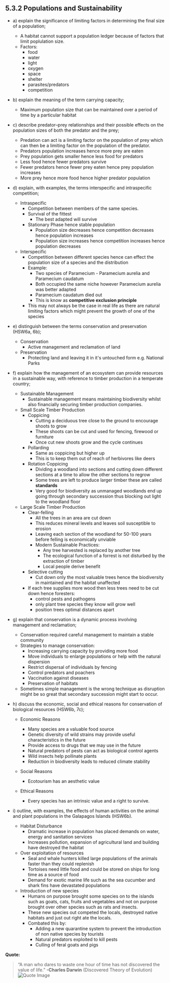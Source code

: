 5.3.2 Populations and Sustainability
---

* a) explain the significance of limiting factors in determining the final size of a population;
	* A habitat cannot support a population ledger because of factors that limit poplulation size.
	* Factors:
		* food
		* water
		* light
		* oxygen
		* space
		* shelter
		* parasites/predators
		* competition

* b) explain the meaning of the term carrying capacity;
	* Maximum population size that can be maintained over a period of time by a particular habitat

* c) describe predator–prey relationships and their possible effects on the population sizes of both the predator and the prey;
	* Predation can act is a limiting factor on the population of prey which can then be a limiting factor on the population of the predator. 
	* Predators population increases hence more prey are eaten
	* Prey population gets smaller hence less food for predators
	* Less food hence fewer predators survive
	* Fewer predators hence fewer prey eaten hence prey population increases
	* More prey hence more food hence higher predator population 

* d) explain, with examples, the terms interspecific and intraspecific competition;
	* Intraspecific
		* Competition between members of the same species.
		* Survival of the fittest
			* The best adapted will survive
		* Stationary Phase hence stable population
			* Population size decreases hence competition decreases hence population increases
			* Population size increases hence competition increases hence population decreases
	* Interspecific
		* Competition between different species hence can effect the population size of a species and the distribution
		* Example:
			* Two species of Paramecium - Paramecium aurelia and Paramecium caudatum
			* Both occupied the same niche however Paramecium aurelia was better adapted
			* Paramecium caudatum died out
			* This is know as **competitive exclusion principle**
		* This may not always be the case in real life as there are natural limiting factors which might prevent the growth of one of the species
		

* e) distinguish between the terms conservation and preservation (HSW6a, 6b);
	* Conservation
		* Active management and reclamation of land
	* Preservation 
 		* Protecting land and leaving it in it's untouched form e.g. National Parks

* f) explain how the management of an ecosystem can provide resources in a sustainable way, with reference to timber production in a temperate country;
	* Sustainable Management
		* Sustainable management means maintaining biodiversity whilst also financially securing timber production companies. 
	* Small Scale Timber Production
		* Coppicing
			* Cutting a deciduous tree close to the ground to encourage shoots to grow
			* These shoots can be cut and used for fencing, firewood or furniture
			* Once cut new shoots grow and the cycle continues
		* Pollarding
			* Same as coppicing but higher up
			* This is to keep them out of reach of herbivores like deers
		* Rotation Coppicing
			* Dividing a woodland into sections and cutting down different sections at a time to allow the other sections to regrow
			* Some trees are left to produce larger timber these are called **standards**
			* Very good for biodiversity as unmanaged woodlands end up going through secondary succession thus blocking out light to the woodland floor
	* Large Scale Timber Production 
		* Clear-felling
			* All the trees in an area are cut down
			* This reduces mineral levels and leaves soil susceptible to erosion
			* Leaving each section of the woodland for 50-100 years before felling is economically unviable
			* Modern Sustainable Practices:	
				* Any tree harvested is replaced by another tree
				* The ecological function of a forrest is not disturbed by the extraction of timber
				* Local people derive benefit
		* Selective cutting
			* Cut down only the most valuable trees hence the biodiversity in maintained and the habitat unaffected
		* If each tree supplies more wood then less trees need to be cut down hence foresters:
			*  control pests and pathogens
			* only plant tree species they know will grow well
			* position trees optimal distances apart

* g) explain that conservation is a dynamic process involving management and reclamation;
	* Conservation required careful management to maintain a stable community
	* Strategies to manage conservation:
		* Increasing carrying capacity by providing more food
		* Move individuals to enlarge populations or help with the natural dispersion
		* Restrict dispersal of individuals by fencing
		* Control predators and poachers
		* Vaccination against diseases
		* Preservation of habitats
	* Sometimes simple management is the wrong technique as disruption might be so great that secondary succession might start to occur.

* h) discuss the economic, social and ethical reasons for conservation of biological resources (HSW6b, 7c);
	* Economic Reasons
		* Many species are a valuable food source
		* Genetic diversity of wild strains may provide useful characteristics in the future
		* Provide access to drugs that we may use in the future
		* Natural predators of pests can act as biological control agents
		* Wild insects help pollinate plants
		* Reduction in biodiversity leads to reduced climate stability 
	* Social Reasons
		* Ecotourism has an aesthetic value 
		
	* Ethical Reasons
		* Every species has an intrinsic value and a right to survive.
	 

* i) outline, with examples, the effects of human activities on the animal and plant populations in the Galapagos Islands (HSW6b).
	* Habitat Disturbance
		* Dramatic increase in population has placed demands on water, energy and sanitation services
		* Increases pollution, expansion of agricultural land and building have destroyed the habitat
	* Over exploitation of resources
		* Seal and whale hunters killed large populations of the animals faster than they could replenish
		* Tortoises need little food and could be stored on ships for long time as a source of food
		* Demand for exotic marine life such as the sea cucumber and shark fins have devastated populations
	* Introduction of new species
		* Humans on purpose brought some species on to the islands such as goats, cats, fruits and vegetables and not on purpose brought over other species such as rats and insects.
		* These new species out competed the locals, destroyed native habitats and just out right ate the locals.
		* Combated this by:
			* Adding a new quarantine system to prevent the introduction of non native species by tourists
			* Natural predators exploited to kill pests 
			* Culling of feral goats and pigs
			
**Quote:**
> “A man who dares to waste one hour of time has not discovered the value of life.”
> **-Charles Darwin** (Discovered Theory of Evolution)
>![Quote Image](https://s3.amazonaws.com/f.cl.ly/items/3C3l3f1y2D3x382z3r3P/5.-DARWIN-TGJ.jpg)
